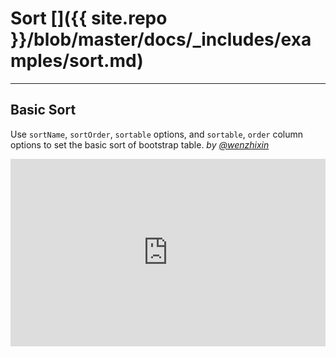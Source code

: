 # Sort []({{ site.repo }}/blob/master/docs/_includes/examples/sort.md)

---

## Basic Sort

Use `sortName`, `sortOrder`, `sortable` options, and `sortable`, `order` column options to set the basic sort of bootstrap table. _by [@wenzhixin](https://github.com/wenzhixin)_

<iframe width="100%" height="300" src="http://jsfiddle.net/wenyi/e3nk137y/10/embedded/html,js,result" allowfullscreen="allowfullscreen" frameborder="0"></iframe>